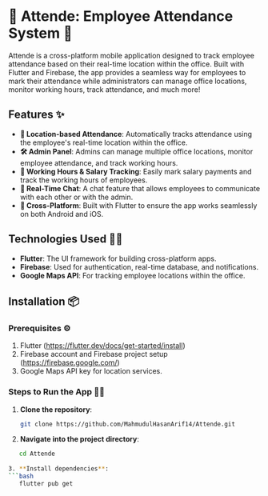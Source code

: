 # 🏢 Attende: Employee Attendance System 📍

Attende is a cross-platform mobile application designed to track employee attendance based on their real-time location within the office. Built with Flutter and Firebase, the app provides a seamless way for employees to mark their attendance while administrators can manage office locations, monitor working hours, track attendance, and much more!

## Features ✨
- **📍 Location-based Attendance**: Automatically tracks attendance using the employee's real-time location within the office.
- **🛠️ Admin Panel**: Admins can manage multiple office locations, monitor employee attendance, and track working hours.
- **💼 Working Hours & Salary Tracking**: Easily mark salary payments and track the working hours of employees.
- **💬 Real-Time Chat**: A chat feature that allows employees to communicate with each other or with the admin.
- **📱 Cross-Platform**: Built with Flutter to ensure the app works seamlessly on both Android and iOS.

## Technologies Used 🧑‍💻
- **Flutter**: The UI framework for building cross-platform apps.
- **Firebase**: Used for authentication, real-time database, and notifications.
- **Google Maps API**: For tracking employee locations within the office.

## Installation 📦

### Prerequisites ⚙️
1. Flutter (https://flutter.dev/docs/get-started/install)
2. Firebase account and Firebase project setup (https://firebase.google.com/)
3. Google Maps API key for location services.

### Steps to Run the App 🏃‍♂️

1. **Clone the repository**:
   ```bash
   git clone https://github.com/MahmudulHasanArif14/Attende.git
2. **Navigate into the project directory**:
 ```bash
    cd Attende
    
3. **Install dependencies**:
 ```bash
    flutter pub get